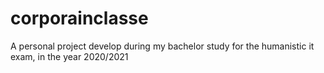 # corporainclasse
A personal project develop during my bachelor study for the humanistic it exam, in the year 2020/2021
